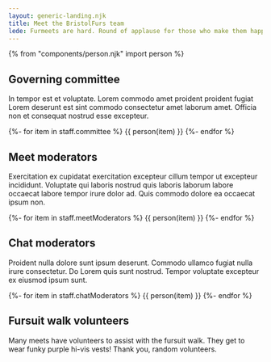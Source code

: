 ```yaml
---
layout: generic-landing.njk
title: Meet the BristolFurs team
lede: Furmeets are hard. Round of applause for those who make them happen. 👏👏👏
---
```


{% from "components/person.njk" import person %}

## Governing committee

In tempor est et voluptate. Lorem commodo amet proident proident fugiat Lorem deserunt est sint commodo consectetur amet laborum amet. Officia non et consequat nostrud esse excepteur.</p>

<div class="bf-grid-cards">
{%- for item in staff.committee %}
  {{ person(item) }}
{%- endfor %}
</div>
    
## Meet moderators
    
Exercitation ex cupidatat exercitation excepteur cillum tempor ut excepteur incididunt. Voluptate qui laboris nostrud quis laboris laborum labore occaecat labore tempor irure dolor ad. Quis commodo dolore ea occaecat ipsum non.
    
<div class="bf-grid-cards">
{%- for item in staff.meetModerators %}
  {{ person(item) }}
{%- endfor %}
</div>
    
## Chat moderators

Proident nulla dolore sunt ipsum deserunt. Commodo ullamco fugiat nulla irure consectetur. Do Lorem quis sunt nostrud. Tempor voluptate excepteur ex eiusmod ipsum sunt.

<div class="bf-grid-cards">
{%- for item in staff.chatModerators %}
  {{ person(item) }}
{%- endfor %}
</div>
    
## Fursuit walk volunteers

Many meets have volunteers to assist with the fursuit walk. They get to wear funky purple hi-vis vests! Thank you, random volunteers.
